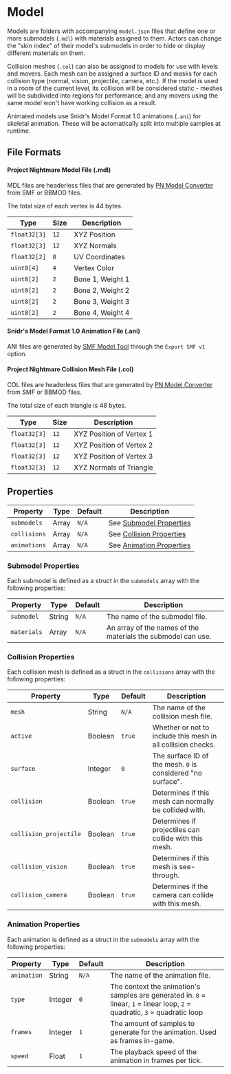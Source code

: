 # Model

Models are folders with accompanying `model.json` files that define one or more submodels (`.mdl`) with materials assigned to them. Actors can change the "skin index" of their model's submodels in order to hide or display different materials on them.

Collision meshes (`.col`) can also be assigned to models for use with levels and movers. Each mesh can be assigned a surface ID and masks for each collision type (normal, vision, projectile, camera, etc.). If the model is used in a room of the current level, its collision will be considered static - meshes will be subdivided into regions for performance, and any movers using the same model won't have working collision as a result.

Animated models use Snidr's Model Format 1.0 animations (`.ani`) for skeletal animation. These will be automatically split into multiple samples at runtime.

## File Formats

#### Project Nightmare Model File (.mdl)

MDL files are headerless files that are generated by [PN Model Converter](https://github.com/LocalInsomniac/PNMC) from SMF or BBMOD files.

The total size of each vertex is 44 bytes.

| Type | Size | Description |
| ---- | ---- | ----------- |
| `float32[3]` | `12` | XYZ Position |
| `float32[3]` | `12` | XYZ Normals |
| `float32[2]` | `8` | UV Coordinates |
| `uint8[4]` | `4` | Vertex Color |
| `uint8[2]` | `2` | Bone 1, Weight 1 |
| `uint8[2]` | `2` | Bone 2, Weight 2 |
| `uint8[2]` | `2` | Bone 3, Weight 3 |
| `uint8[2]` | `2` | Bone 4, Weight 4 |

#### Snidr's Model Format 1.0 Animation File (.ani)

ANI files are generated by [SMF Model Tool](https://forum.gamemaker.io/index.php?threads/smf-3d-skeletal-animation-now-with-a-custom-blender-exporter.19806/) through the `Export SMF v1` option.

#### Project Nightmare Collision Mesh File (.col)

COL files are headerless files that are generated by [PN Model Converter](https://github.com/LocalInsomniac/PNMC) from SMF or BBMOD files.

The total size of each triangle is 48 bytes.

| Type | Size | Description |
| ---- | ---- | ----------- |
| `float32[3]` | `12` | XYZ Position of Vertex 1 |
| `float32[3]` | `12` | XYZ Position of Vertex 2 |
| `float32[3]` | `12` | XYZ Position of Vertex 3 |
| `float32[3]` | `12` | XYZ Normals of Triangle |

## Properties

| Property | Type | Default | Description |
| -------- | ---- | ------- | ----------- |
| `submodels` | Array | `N/A` | See [Submodel Properties](#submodel-properties) |
| `collisions` | Array | `N/A` | See [Collision Properties](#collision-properties) |
| `animations` | Array | `N/A` | See [Animation Properties](#animation-properties) |

### Submodel Properties

Each submodel is defined as a struct in the `submodels` array with the following properties:

| Property | Type | Default | Description |
| -------- | ---- | ------- | ----------- |
| `submodel` | String | `N/A` | The name of the submodel file. |
| `materials` | Array | `N/A` | An array of the names of the materials the submodel can use. |

### Collision Properties

Each collision mesh is defined as a struct in the `collisions` array with the following properties:

| Property | Type | Default | Description |
| -------- | ---- | ------- | ----------- |
| `mesh` | String | `N/A` | The name of the collision mesh file. |
| `active` | Boolean | `true` | Whether or not to include this mesh in all collision checks. |
| `surface` | Integer | `0` | The surface ID of the mesh. `0` is considered "no surface". |
| `collision` | Boolean | `true` | Determines if this mesh can normally be collided with. |
| `collision_projectile` | Boolean | `true` | Determines if projectiles can collide with this mesh. |
| `collision_vision` | Boolean | `true` | Determines if this mesh is see-through. |
| `collision_camera` | Boolean | `true` | Determines if the camera can collide with this mesh. |

### Animation Properties

Each animation is defined as a struct in the `submodels` array with the following properties:

| Property | Type | Default | Description |
| -------- | ---- | ------- | ----------- |
| `animation` | String | `N/A` | The name of the animation file. |
| `type` | Integer | `0` | The context the animation's samples are generated in. `0` = linear, `1` = linear loop, `2` = quadratic, `3` = quadratic loop |
| `frames` | Integer | `1` | The amount of samples to generate for the animation. Used as frames in-game. |
| `speed` | Float | `1` | The playback speed of the animation in frames per tick. |
